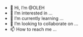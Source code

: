 - 👋 Hi, I’m @OLEH
- 👀 I’m interested in ...
- 🌱 I’m currently learning ...
- 💞️ I’m looking to collaborate on ...
- 📫 How to reach me ...

<!---
OLEHFIDELIS/OLEHFIDELIS is a ✨ special ✨ repository because its `README.md` (this file) appears on your GitHub profile.
You can click the Preview link to take a look at your changes.
--->
